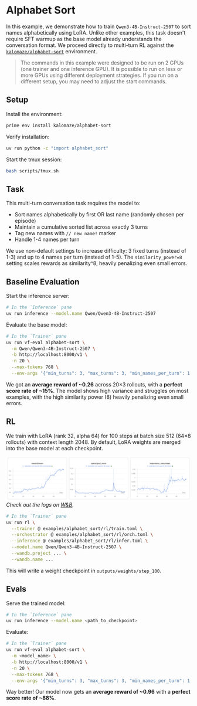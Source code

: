
# Alphabet Sort

In this example, we demonstrate how to train `Qwen3-4B-Instruct-2507` to sort names alphabetically using LoRA. Unlike other examples, this task doesn't require SFT warmup as the base model already understands the conversation format. We proceed directly to multi-turn RL against the [`kalomaze/alphabet-sort`](https://app.primeintellect.ai/dashboard/environments/kalomaze/alphabet-sort) environment.

> The commands in this example were designed to be run on 2 GPUs (one trainer and one inference GPU). It is possible to run on less or more GPUs using different deployment strategies. If you run on a different setup, you may need to adjust the start commands.

## Setup

Install the environment:
```bash
prime env install kalomaze/alphabet-sort
```

Verify installation:
```bash
uv run python -c "import alphabet_sort"
```

Start the tmux session:
```bash
bash scripts/tmux.sh
```

## Task

This multi-turn conversation task requires the model to:
- Sort names alphabetically by first OR last name (randomly chosen per episode)
- Maintain a cumulative sorted list across exactly 3 turns
- Tag new names with `// new name!` marker
- Handle 1-4 names per turn

We use non-default settings to increase difficulty: 3 fixed turns (instead of 1-3) and up to 4 names per turn (instead of 1-5). The `similarity_power=8` setting scales rewards as similarity^8, heavily penalizing even small errors.

## Baseline Evaluation

Start the inference server:
```bash
# In the `Inference` pane
uv run inference --model.name Qwen/Qwen3-4B-Instruct-2507
```

Evaluate the base model:
```bash
# In the `Trainer` pane
uv run vf-eval alphabet-sort \
  -m Qwen/Qwen3-4B-Instruct-2507 \
  -b http://localhost:8000/v1 \
  -n 20 \
  --max-tokens 768 \
  --env-args '{"min_turns": 3, "max_turns": 3, "min_names_per_turn": 1, "max_names_per_turn": 4, "similarity_power": 8, "power_per_turn": false}'
```

We got an **average reward of ~0.26** across 20×3 rollouts, with a **perfect score rate of ~15%**. The model shows high variance and struggles on most examples, with the high similarity power (8) heavily penalizing even small errors.

## RL

We train with LoRA (rank 32, alpha 64) for 100 steps at batch size 512 (64×8 rollouts) with context length 2048. By default, LoRA weights are merged into the base model at each checkpoint.

![RL](rl/wandb.png)
*Check out the logs on [W&B](https://wandb.ai/primeintellect/alphabet-sort-lora/groups/alphabet-sort-extended-4b/workspace?nw=nwuserandrewpi).*
```bash
# In the `Trainer` pane
uv run rl \
  --trainer @ examples/alphabet_sort/rl/train.toml \
  --orchestrator @ examples/alphabet_sort/rl/orch.toml \
  --inference @ examples/alphabet_sort/rl/infer.toml \
  --model.name Qwen/Qwen3-4B-Instruct-2507 \
  --wandb.project ... \
  --wandb.name ...
```

This will write a weight checkpoint in `outputs/weights/step_100`.

## Evals

Serve the trained model:
```bash
# In the `Inference` pane
uv run inference --model.name <path_to_checkpoint>
```

Evaluate:
```bash
# In the `Trainer` pane
uv run vf-eval alphabet-sort \
  -m <model_name> \
  -b http://localhost:8000/v1 \
  -n 20 \
  --max-tokens 768 \
  --env-args '{"min_turns": 3, "max_turns": 3, "min_names_per_turn": 1, "max_names_per_turn": 4, "similarity_power": 8, "power_per_turn": false}'
```

Way better! Our model now gets an **average reward of ~0.96** with a **perfect score rate of ~88%**.